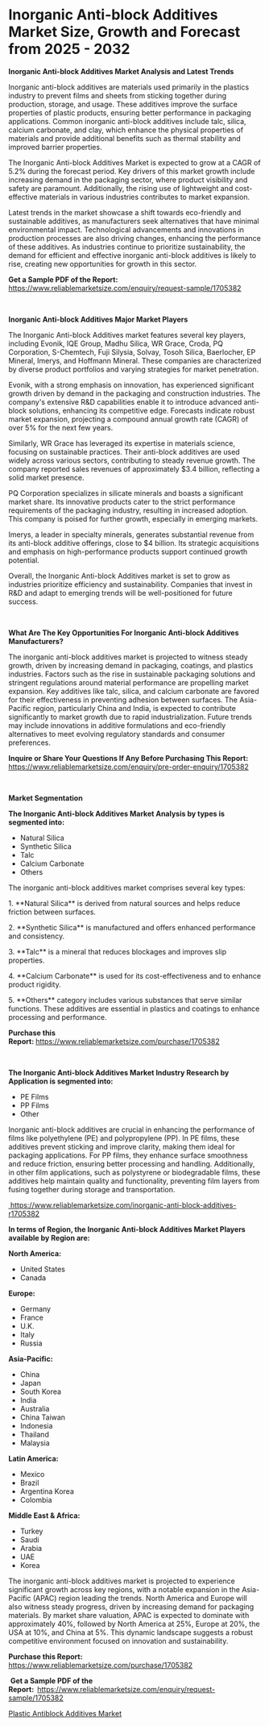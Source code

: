 <p><h1>Inorganic Anti-block Additives Market Size, Growth and Forecast from 2025 - 2032</h1></p><p><strong>Inorganic Anti-block Additives Market Analysis and Latest Trends</strong></p>
<p><p>Inorganic anti-block additives are materials used primarily in the plastics industry to prevent films and sheets from sticking together during production, storage, and usage. These additives improve the surface properties of plastic products, ensuring better performance in packaging applications. Common inorganic anti-block additives include talc, silica, calcium carbonate, and clay, which enhance the physical properties of materials and provide additional benefits such as thermal stability and improved barrier properties.</p><p>The Inorganic Anti-block Additives Market is expected to grow at a CAGR of 5.2% during the forecast period. Key drivers of this market growth include increasing demand in the packaging sector, where product visibility and safety are paramount. Additionally, the rising use of lightweight and cost-effective materials in various industries contributes to market expansion. </p><p>Latest trends in the market showcase a shift towards eco-friendly and sustainable additives, as manufacturers seek alternatives that have minimal environmental impact. Technological advancements and innovations in production processes are also driving changes, enhancing the performance of these additives. As industries continue to prioritize sustainability, the demand for efficient and effective inorganic anti-block additives is likely to rise, creating new opportunities for growth in this sector.</p></p>
<p><strong>Get a Sample PDF of the Report:&nbsp;</strong> <a href="https://www.reliablemarketsize.com/enquiry/request-sample/1705382?utm_campaign=1884&utm_medium=2&utm_source=Github&utm_content=ia&utm_term=09012025&utm_id=inorganic-anti-block-additives">https://www.reliablemarketsize.com/enquiry/request-sample/1705382</a></p>
<p>&nbsp;</p>
<p><strong>Inorganic Anti-block Additives Major Market Players</strong></p>
<p><p>The Inorganic Anti-block Additives market features several key players, including Evonik, IQE Group, Madhu Silica, WR Grace, Croda, PQ Corporation, S-Chemtech, Fuji Silysia, Solvay, Tosoh Silica, Baerlocher, EP Mineral, Imerys, and Hoffmann Mineral. These companies are characterized by diverse product portfolios and varying strategies for market penetration.</p><p>Evonik, with a strong emphasis on innovation, has experienced significant growth driven by demand in the packaging and construction industries. The company's extensive R&D capabilities enable it to introduce advanced anti-block solutions, enhancing its competitive edge. Forecasts indicate robust market expansion, projecting a compound annual growth rate (CAGR) of over 5% for the next few years.</p><p>Similarly, WR Grace has leveraged its expertise in materials science, focusing on sustainable practices. Their anti-block additives are used widely across various sectors, contributing to steady revenue growth. The company reported sales revenues of approximately $3.4 billion, reflecting a solid market presence.</p><p>PQ Corporation specializes in silicate minerals and boasts a significant market share. Its innovative products cater to the strict performance requirements of the packaging industry, resulting in increased adoption. This company is poised for further growth, especially in emerging markets.</p><p>Imerys, a leader in specialty minerals, generates substantial revenue from its anti-block additive offerings, close to $4 billion. Its strategic acquisitions and emphasis on high-performance products support continued growth potential.</p><p>Overall, the Inorganic Anti-block Additives market is set to grow as industries prioritize efficiency and sustainability. Companies that invest in R&D and adapt to emerging trends will be well-positioned for future success.</p></p>
<p>&nbsp;</p>
<p><strong>What Are The Key Opportunities For Inorganic Anti-block Additives Manufacturers?</strong></p>
<p><p>The inorganic anti-block additives market is projected to witness steady growth, driven by increasing demand in packaging, coatings, and plastics industries. Factors such as the rise in sustainable packaging solutions and stringent regulations around material performance are propelling market expansion. Key additives like talc, silica, and calcium carbonate are favored for their effectiveness in preventing adhesion between surfaces. The Asia-Pacific region, particularly China and India, is expected to contribute significantly to market growth due to rapid industrialization. Future trends may include innovations in additive formulations and eco-friendly alternatives to meet evolving regulatory standards and consumer preferences.</p></p>
<p><strong>Inquire or Share Your Questions If Any Before Purchasing This Report:</strong> <a href="https://www.reliablemarketsize.com/enquiry/pre-order-enquiry/1705382?utm_campaign=1884&utm_medium=2&utm_source=Github&utm_content=ia&utm_term=09012025&utm_id=inorganic-anti-block-additives">https://www.reliablemarketsize.com/enquiry/pre-order-enquiry/1705382</a></p>
<p>&nbsp;</p>
<p><strong>Market Segmentation</strong></p>
<p><strong>The Inorganic Anti-block Additives Market Analysis by types is segmented into:</strong></p>
<p><ul><li>Natural Silica</li><li>Synthetic Silica</li><li>Talc</li><li>Calcium Carbonate</li><li>Others</li></ul></p>
<p><p>The inorganic anti-block additives market comprises several key types: </p><p>1. **Natural Silica** is derived from natural sources and helps reduce friction between surfaces. </p><p>2. **Synthetic Silica** is manufactured and offers enhanced performance and consistency. </p><p>3. **Talc** is a mineral that reduces blockages and improves slip properties. </p><p>4. **Calcium Carbonate** is used for its cost-effectiveness and to enhance product rigidity. </p><p>5. **Others** category includes various substances that serve similar functions. These additives are essential in plastics and coatings to enhance processing and performance.</p></p>
<p><strong>Purchase this Report:&nbsp;</strong><a href="https://www.reliablemarketsize.com/purchase/1705382?utm_campaign=1884&utm_medium=2&utm_source=Github&utm_content=ia&utm_term=09012025&utm_id=inorganic-anti-block-additives">https://www.reliablemarketsize.com/purchase/1705382</a></p>
<p>&nbsp;</p>
<p><strong>The Inorganic Anti-block Additives Market Industry Research by Application is segmented into:</strong></p>
<p><ul><li>PE Films</li><li>PP Films</li><li>Other</li></ul></p>
<p><p>Inorganic anti-block additives are crucial in enhancing the performance of films like polyethylene (PE) and polypropylene (PP). In PE films, these additives prevent sticking and improve clarity, making them ideal for packaging applications. For PP films, they enhance surface smoothness and reduce friction, ensuring better processing and handling. Additionally, in other film applications, such as polystyrene or biodegradable films, these additives help maintain quality and functionality, preventing film layers from fusing together during storage and transportation.</p></p>
<p><a href="https://www.reliablemarketsize.com/inorganic-anti-block-additives-r1705382?utm_campaign=1884&utm_medium=2&utm_source=Github&utm_content=ia&utm_term=09012025&utm_id=inorganic-anti-block-additives">&nbsp;https://www.reliablemarketsize.com/inorganic-anti-block-additives-r1705382</a></p>
<p><strong>In terms of Region, the Inorganic Anti-block Additives Market Players available by Region are:</strong></p>
<p>
    <p> <strong> North America: </strong>
        <ul>
            <li>United States</li>
            <li>Canada</li>
        </ul>
        </p> 
    <p> <strong> Europe: </strong>
        <ul>
            <li>Germany</li>
            <li>France</li>
            <li>U.K.</li>
            <li>Italy</li>
            <li>Russia</li>
        </ul>
        </p> 
    <p> <strong> Asia-Pacific: </strong>
        <ul>
            <li>China</li>
            <li>Japan</li>
            <li>South Korea</li>
            <li>India</li>
            <li>Australia</li>
            <li>China Taiwan</li>
            <li>Indonesia</li>
            <li>Thailand</li>
            <li>Malaysia</li>
        </ul>
        </p> 
    <p> <strong> Latin America: </strong>
        <ul>
            <li>Mexico</li>
            <li>Brazil</li>
            <li>Argentina Korea</li>
            <li>Colombia</li>
        </ul>
        </p> 
    <p> <strong> Middle East & Africa: </strong>
        <ul>
            <li>Turkey</li>
            <li>Saudi</li>
            <li>Arabia</li>
            <li>UAE</li>
            <li>Korea</li>
        </ul>
    </p>
    </p>
<p><p>The inorganic anti-block additives market is projected to experience significant growth across key regions, with a notable expansion in the Asia-Pacific (APAC) region leading the trends. North America and Europe will also witness steady progress, driven by increasing demand for packaging materials. By market share valuation, APAC is expected to dominate with approximately 40%, followed by North America at 25%, Europe at 20%, the USA at 10%, and China at 5%. This dynamic landscape suggests a robust competitive environment focused on innovation and sustainability.</p></p>
<p><strong>Purchase this Report: </strong><a href="https://www.reliablemarketsize.com/purchase/1705382?utm_campaign=1884&utm_medium=2&utm_source=Github&utm_content=ia&utm_term=09012025&utm_id=inorganic-anti-block-additives">https://www.reliablemarketsize.com/purchase/1705382</a></p>
<p>&nbsp;<strong>Get a Sample PDF of the Report:&nbsp;&nbsp;</strong><a href="https://www.reliablemarketsize.com/enquiry/request-sample/1705382?utm_campaign=1884&utm_medium=2&utm_source=Github&utm_content=ia&utm_term=09012025&utm_id=inorganic-anti-block-additives">https://www.reliablemarketsize.com/enquiry/request-sample/1705382</a></p>
<p><strong></strong></p>
<p><p><a href="https://github.com/pizolina/Market-Research-Report-List-6/blob/main/plastic-antiblock-additives-market.md?utm_campaign=1884&utm_medium=2&utm_source=Github&utm_content=ia&utm_term=09012025&utm_id=inorganic-anti-block-additives">Plastic Antiblock Additives Market</a></p></p>